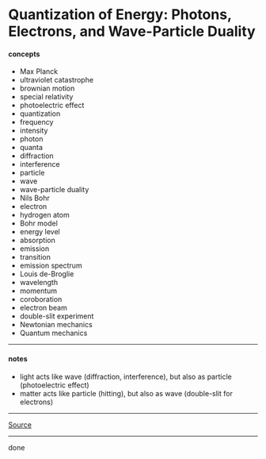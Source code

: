 # Quantization of Energy: Photons, Electrons, and Wave-Particle Duality

#### concepts

- Max Planck
- ultraviolet catastrophe
- brownian motion
- special relativity
- photoelectric effect
- quantization
- frequency
- intensity
- photon
- quanta
- diffraction
- interference
- particle
- wave
- wave-particle duality
- Nils Bohr
- electron
- hydrogen atom
- Bohr model
- energy level
- absorption
- emission
- transition
- emission spectrum
- Louis de-Broglie
- wavelength
- momentum
- coroboration
- electron beam
- double-slit experiment
- Newtonian mechanics
- Quantum mechanics

***

#### notes

- light acts like wave (diffraction, interference), but also as particle (photoelectric effect)
- matter acts like particle (hitting), but also as wave (double-slit for electrons)

***

[Source](https://youtu.be/eU6VqGIc-2Q)

***

done